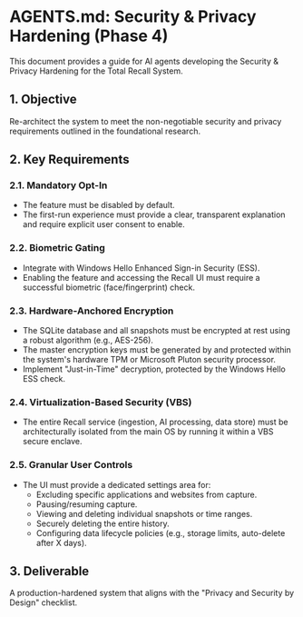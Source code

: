 # AGENTS.md: Security & Privacy Hardening (Phase 4)

This document provides a guide for AI agents developing the Security & Privacy Hardening for the Total Recall System.

## 1. Objective
Re-architect the system to meet the non-negotiable security and privacy requirements outlined in the foundational research.

## 2. Key Requirements

### 2.1. Mandatory Opt-In
- The feature must be disabled by default.
- The first-run experience must provide a clear, transparent explanation and require explicit user consent to enable.

### 2.2. Biometric Gating
- Integrate with Windows Hello Enhanced Sign-in Security (ESS).
- Enabling the feature and accessing the Recall UI must require a successful biometric (face/fingerprint) check.

### 2.3. Hardware-Anchored Encryption
- The SQLite database and all snapshots must be encrypted at rest using a robust algorithm (e.g., AES-256).
- The master encryption keys must be generated by and protected within the system's hardware TPM or Microsoft Pluton security processor.
- Implement "Just-in-Time" decryption, protected by the Windows Hello ESS check.

### 2.4. Virtualization-Based Security (VBS)
- The entire Recall service (ingestion, AI processing, data store) must be architecturally isolated from the main OS by running it within a VBS secure enclave.

### 2.5. Granular User Controls
- The UI must provide a dedicated settings area for:
    - Excluding specific applications and websites from capture.
    - Pausing/resuming capture.
    - Viewing and deleting individual snapshots or time ranges.
    - Securely deleting the entire history.
    - Configuring data lifecycle policies (e.g., storage limits, auto-delete after X days).

## 3. Deliverable
A production-hardened system that aligns with the "Privacy and Security by Design" checklist.
